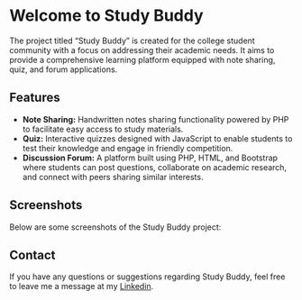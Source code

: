 <!DOCTYPE html>
<html lang="en">
<head>
    <meta charset="UTF-8">
    <meta name="viewport" content="width=device-width, initial-scale=1.0">
</head>
<body>
    <div>
        <h1>Welcome to Study Buddy</h1>
        <p>The project titled “Study Buddy” is created for the college student community with a focus on addressing their academic needs. It aims to provide a comprehensive learning platform equipped with note sharing, quiz, and forum applications.</p>
<h2>Features</h2>
        <ul>
            <li><strong>Note Sharing:</strong> Handwritten notes sharing functionality powered by PHP to facilitate easy access to study materials.</li>
            <li><strong>Quiz:</strong> Interactive quizzes designed with JavaScript to enable students to test their knowledge and engage in friendly competition.</li>
            <li><strong>Discussion Forum:</strong> A platform built using PHP, HTML, and Bootstrap where students can post questions, collaborate on academic research, and connect with peers sharing similar interests.</li>
        </ul>
<h2>Screenshots</h2>
<p>Below are some screenshots of the Study Buddy project:</p><div><!-- Add your screenshots here -->
    <!-- Add more screenshots as needed --></div><h2>Contact</h2>
        <p>If you have any questions or suggestions regarding Study Buddy, feel free to leave me a message at my <a href="www.linkedin.com/in/prem-kumar-123048243">Linkedin</a>.</p>
    </div>
</body>
</html>
